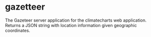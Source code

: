 # gazetteer
The Gazeteer server application for the climatecharts web application. Returns a JSON string with location information given geographic coordinates. 
